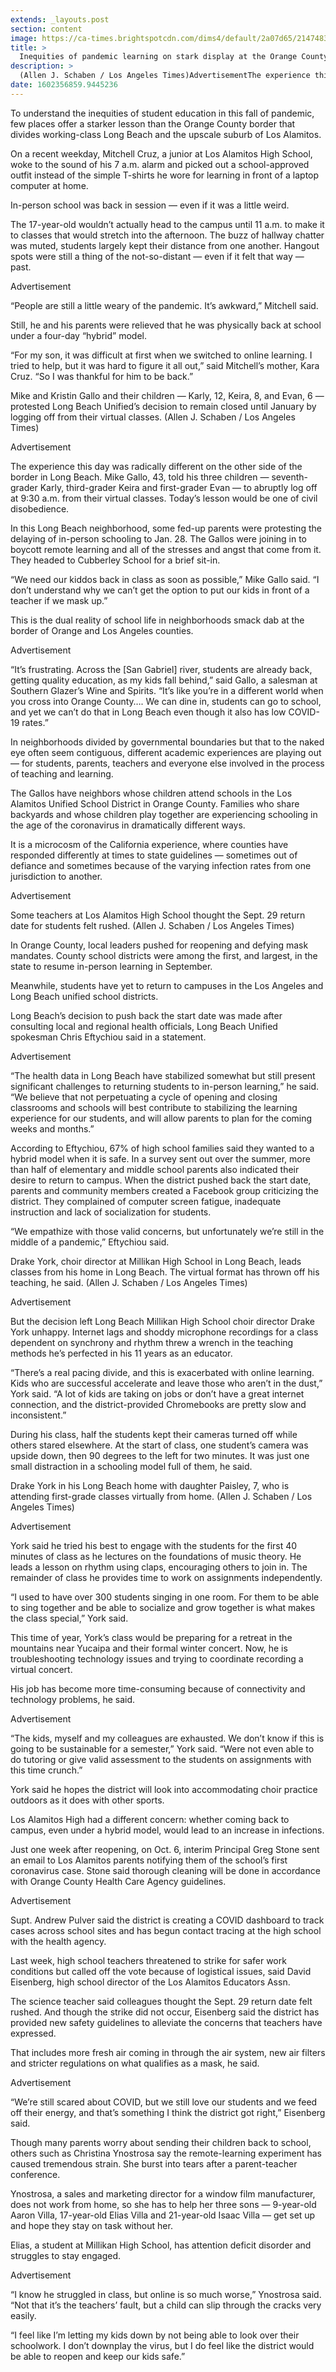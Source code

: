 ```yaml
--- 
extends: _layouts.post 
section: content 
image: https://ca-times.brightspotcdn.com/dims4/default/2a07d65/2147483647/strip/true/crop/3000x1575+0+161/resize/1200x630!/quality/90/?url=https%3A%2F%2Fcalifornia-times-brightspot.s3.amazonaws.com%2Fd3%2F7f%2F8dd6fb634a1fb732bb8d22168da3%2Fla-photos-1staff-625613-tale-of-two-school-districts-31a-ajs.jpg 
title: > 
  Inequities of pandemic learning on stark display at the Orange County-Long Beach border 
description: > 
  (Allen J. Schaben / Los Angeles Times)AdvertisementThe experience this day was radically different on the other side of the border in Long Beach.Drake York, choir director at Millikan High School in Long Beach, leads classes from his home in Long Beach.(Allen J. Schaben / Los Angeles Times)AdvertisementBut the decision left Long Beach Millikan High School choir director Drake York unhappy.Drake York in his Long Beach home with daughter Paisley, 7, who is attending first-grade classes virtually from home.Elias, a student at Millikan High School, has attention deficit disorder and struggles to stay engaged. 
date: 1602356859.9445236 
--- 
```

To understand the inequities of student education in this fall of pandemic, few places offer a starker lesson than the Orange County border that divides working-class Long Beach and the upscale suburb of Los Alamitos.

On a recent weekday, Mitchell Cruz, a junior at Los Alamitos High School, woke to the sound of his 7 a.m. alarm and picked out a school-approved outfit instead of the simple T-shirts he wore for learning in front of a laptop computer at home.

In-person school was back in session — even if it was a little weird.

The 17-year-old wouldn’t actually head to the campus until 11 a.m. to make it to classes that would stretch into the afternoon. The buzz of hallway chatter was muted, students largely kept their distance from one another. Hangout spots were still a thing of the not-so-distant — even if it felt that way — past.

Advertisement

“People are still a little weary of the pandemic. It’s awkward,” Mitchell said.

Still, he and his parents were relieved that he was physically back at school under a four-day “hybrid” model.

“For my son, it was difficult at first when we switched to online learning. I tried to help, but it was hard to figure it all out,” said Mitchell’s mother, Kara Cruz. “So I was thankful for him to be back.”

Mike and Kristin Gallo and their children — Karly, 12, Keira, 8, and Evan, 6 — protested Long Beach Unified’s decision to remain closed until January by logging off from their virtual classes. (Allen J. Schaben / Los Angeles Times)

Advertisement

The experience this day was radically different on the other side of the border in Long Beach. Mike Gallo, 43, told his three children — seventh-grader Karly, third-grader Keira and first-grader Evan — to abruptly log off at 9:30 a.m. from their virtual classes. Today’s lesson would be one of civil disobedience.

In this Long Beach neighborhood, some fed-up parents were protesting the delaying of in-person schooling to Jan. 28. The Gallos were joining in to boycott remote learning and all of the stresses and angst that come from it. They headed to Cubberley School for a brief sit-in.

“We need our kiddos back in class as soon as possible,” Mike Gallo said. “I don’t understand why we can’t get the option to put our kids in front of a teacher if we mask up.”

This is the dual reality of school life in neighborhoods smack dab at the border of Orange and Los Angeles counties.

Advertisement

“It’s frustrating. Across the [San Gabriel] river, students are already back, getting quality education, as my kids fall behind,” said Gallo, a salesman at Southern Glazer’s Wine and Spirits. “It’s like you’re in a different world when you cross into Orange County…. We can dine in, students can go to school, and yet we can’t do that in Long Beach even though it also has low COVID-19 rates.”

In neighborhoods divided by governmental boundaries but that to the naked eye often seem contiguous, different academic experiences are playing out — for students, parents, teachers and everyone else involved in the process of teaching and learning.

The Gallos have neighbors whose children attend schools in the Los Alamitos Unified School District in Orange County. Families who share backyards and whose children play together are experiencing schooling in the age of the coronavirus in dramatically different ways.

It is a microcosm of the California experience, where counties have responded differently at times to state guidelines — sometimes out of defiance and sometimes because of the varying infection rates from one jurisdiction to another.

Advertisement

Some teachers at Los Alamitos High School thought the Sept. 29 return date for students felt rushed. (Allen J. Schaben / Los Angeles Times)

In Orange County, local leaders pushed for reopening and defying mask mandates. County school districts were among the first, and largest, in the state to resume in-person learning in September.

Meanwhile, students have yet to return to campuses in the Los Angeles and Long Beach unified school districts.

Long Beach’s decision to push back the start date was made after consulting local and regional health officials, Long Beach Unified spokesman Chris Eftychiou said in a statement.

Advertisement

“The health data in Long Beach have stabilized somewhat but still present significant challenges to returning students to in-person learning,” he said. “We believe that not perpetuating a cycle of opening and closing classrooms and schools will best contribute to stabilizing the learning experience for our students, and will allow parents to plan for the coming weeks and months.”

According to Eftychiou, 67% of high school families said they wanted to a hybrid model when it is safe. In a survey sent out over the summer, more than half of elementary and middle school parents also indicated their desire to return to campus. When the district pushed back the start date, parents and community members created a Facebook group criticizing the district. They complained of computer screen fatigue, inadequate instruction and lack of socialization for students.

“We empathize with those valid concerns, but unfortunately we’re still in the middle of a pandemic,” Eftychiou said.

Drake York, choir director at Millikan High School in Long Beach, leads classes from his home in Long Beach. The virtual format has thrown off his teaching, he said. (Allen J. Schaben / Los Angeles Times)

Advertisement

But the decision left Long Beach Millikan High School choir director Drake York unhappy. Internet lags and shoddy microphone recordings for a class dependent on synchrony and rhythm threw a wrench in the teaching methods he’s perfected in his 11 years as an educator.

“There’s a real pacing divide, and this is exacerbated with online learning. Kids who are successful accelerate and leave those who aren’t in the dust,” York said. “A lot of kids are taking on jobs or don’t have a great internet connection, and the district-provided Chromebooks are pretty slow and inconsistent.”

During his class, half the students kept their cameras turned off while others stared elsewhere. At the start of class, one student’s camera was upside down, then 90 degrees to the left for two minutes. It was just one small distraction in a schooling model full of them, he said.

Drake York in his Long Beach home with daughter Paisley, 7, who is attending first-grade classes virtually from home. (Allen J. Schaben / Los Angeles Times)

Advertisement

York said he tried his best to engage with the students for the first 40 minutes of class as he lectures on the foundations of music theory. He leads a lesson on rhythm using claps, encouraging others to join in. The remainder of class he provides time to work on assignments independently.

“I used to have over 300 students singing in one room. For them to be able to sing together and be able to socialize and grow together is what makes the class special,” York said.

This time of year, York’s class would be preparing for a retreat in the mountains near Yucaipa and their formal winter concert. Now, he is troubleshooting technology issues and trying to coordinate recording a virtual concert.

His job has become more time-consuming because of connectivity and technology problems, he said.

Advertisement

“The kids, myself and my colleagues are exhausted. We don’t know if this is going to be sustainable for a semester,” York said. “Were not even able to do tutoring or give valid assessment to the students on assignments with this time crunch.”

York said he hopes the district will look into accommodating choir practice outdoors as it does with other sports.

Los Alamitos High had a different concern: whether coming back to campus, even under a hybrid model, would lead to an increase in infections.

Just one week after reopening, on Oct. 6, interim Principal Greg Stone sent an email to Los Alamitos parents notifying them of the school’s first coronavirus case. Stone said thorough cleaning will be done in accordance with Orange County Health Care Agency guidelines.

Advertisement

Supt. Andrew Pulver said the district is creating a COVID dashboard to track cases across school sites and has begun contact tracing at the high school with the health agency.

Last week, high school teachers threatened to strike for safer work conditions but called off the vote because of logistical issues, said David Eisenberg, high school director of the Los Alamitos Educators Assn.

The science teacher said colleagues thought the Sept. 29 return date felt rushed. And though the strike did not occur, Eisenberg said the district has provided new safety guidelines to alleviate the concerns that teachers have expressed.

That includes more fresh air coming in through the air system, new air filters and stricter regulations on what qualifies as a mask, he said.

Advertisement

“We’re still scared about COVID, but we still love our students and we feed off their energy, and that’s something I think the district got right,” Eisenberg said.

Though many parents worry about sending their children back to school, others such as Christina Ynostrosa say the remote-learning experiment has caused tremendous strain. She burst into tears after a parent-teacher conference.

Ynostrosa, a sales and marketing director for a window film manufacturer, does not work from home, so she has to help her three sons — 9-year-old Aaron Villa, 17-year-old Elias Villa and 21-year-old Isaac Villa — get set up and hope they stay on task without her.

Elias, a student at Millikan High School, has attention deficit disorder and struggles to stay engaged.

Advertisement

“I know he struggled in class, but online is so much worse,” Ynostrosa said. “Not that it’s the teachers’ fault, but a child can slip through the cracks very easily.

“I feel like I’m letting my kids down by not being able to look over their schoolwork. I don’t downplay the virus, but I do feel like the district would be able to reopen and keep our kids safe.”